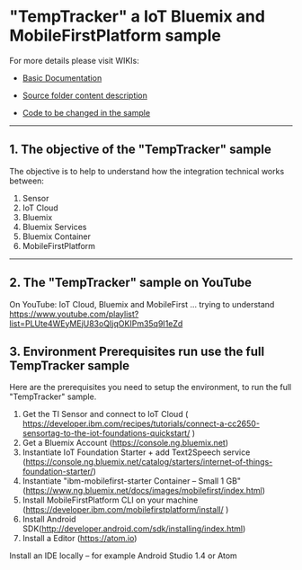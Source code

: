 # "TempTracker" a IoT Bluemix and MobileFirstPlatform sample

For more details please visit WIKIs:

* [Basic Documentation](https://github.com/thomassuedbroecker/TempTracker_IoTBluemixMFPSample/wiki/Basic-Documentation-TempTracker--Sample)

* [Source folder content description](https://github.com/thomassuedbroecker/TempTracker_IoTBluemixMFPSample/wiki/Source-Folder-content-description)

* [Code to be changed in the sample](https://github.com/thomassuedbroecker/TempTracker_IoTBluemixMFPSample/wiki/Code-to-be-changed)

***
## 1. The objective of the "TempTracker" sample

The objective is to help to understand how the integration technical works between:

  1. Sensor
  2. IoT Cloud
  3. Bluemix
  4. Bluemix Services
  5. Bluemix Container
  6. MobileFirstPlatform

***
## 2. The "TempTracker" sample on YouTube

On YouTube: IoT Cloud, Bluemix and MobileFirst ... trying to understand
https://www.youtube.com/playlist?list=PLUte4WEyMEjU83oQIjqOKIPm35q9I1eZd

## 3. Environment Prerequisites run use the full TempTracker sample

Here are the prerequisites you need to setup the environment, to run the full "TempTracker" sample.

   1. Get the TI Sensor and connect to IoT Cloud ( https://developer.ibm.com/recipes/tutorials/connect-a-cc2650-sensortag-to-the-iot-foundations-quickstart/ )
   2. Get a Bluemix Account (https://console.ng.bluemix.net)
   3. Instantiate IoT Foundation Starter + add Text2Speech service (https://console.ng.bluemix.net/catalog/starters/internet-of-things-foundation-starter/)
   4. Instantiate "ibm-mobilefirst-starter Container – Small 1 GB" (https://www.ng.bluemix.net/docs/images/mobilefirst/index.html)
   5. Install MobileFirstPlatform CLI on your machine (https://developer.ibm.com/mobilefirstplatform/install/
)
   6. Install Android SDK(http://developer.android.com/sdk/installing/index.html)
   7. Install a Editor (https://atom.io)


Install an IDE locally – for example Android Studio 1.4 or Atom

